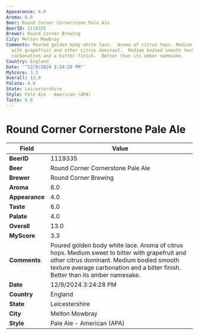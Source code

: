 ```yaml
---
Appearance: 4.0
Aroma: 6.0
Beer: Round Corner Cornerstone Pale Ale
BeerID: 1119335
Brewer: Round Corner Brewing
City: Melton Mowbray
Comments: Poured golden body white lace.  Aroma of citrus hops. Medium sweet to bitter
  with grapefruit and other citrus dominant.  Medium bodied smooth texture average
  carbonation and a bitter finish.  Better than its amber namesake.
Country: England
Date: '"12/9/2024 3:24:28 PM"'
MyScore: 3.3
Overall: 13.0
Palate: 4.0
State: Leicestershire
Style: Pale Ale - American (APA)
Taste: 6.0
---
```


# Round Corner Cornerstone Pale Ale

| Field         | Value |
|---------------|-------|
| **BeerID** | 1119335 |
| **Beer** | Round Corner Cornerstone Pale Ale |
| **Brewer** | Round Corner Brewing |
| **Aroma** | 6.0 |
| **Appearance** | 4.0 |
| **Taste** | 6.0 |
| **Palate** | 4.0 |
| **Overall** | 13.0 |
| **MyScore** | 3.3 |
| **Comments** | Poured golden body white lace.  Aroma of citrus hops. Medium sweet to bitter with grapefruit and other citrus dominant.  Medium bodied smooth texture average carbonation and a bitter finish.  Better than its amber namesake. |
| **Date** | 12/9/2024 3:24:28 PM |
| **Country** | England |
| **State** | Leicestershire |
| **City** | Melton Mowbray |
| **Style** | Pale Ale - American (APA) |
